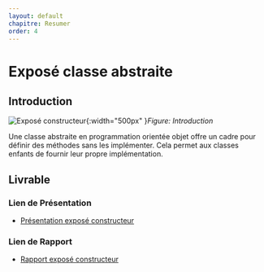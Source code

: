 ```yaml
---
layout: default
chapitre: Resumer
order: 4
---
```


# Exposé classe abstraite
<!-- new slide -->
## Introduction 
![Exposé constructeur](/lab-poo/exposé-abstract-class/images/introduction.jpg){:width="500px" }*Figure: Introduction*

<!-- note -->

Une classe abstraite en programmation orientée objet offre un cadre pour définir des méthodes sans les implémenter. Cela permet aux classes enfants de fournir leur propre implémentation.


<!-- new slide -->

## Livrable 

### Lien de Présentation
- [Présentation exposé constructeur](/lab-poo/exposé-abstract-class/presentation.html)

### Lien de Rapport
- [Rapport exposé constructeur](/lab-poo/exposé-abstract-class/rapport.html)


<!-- new slide -->


